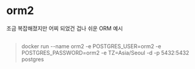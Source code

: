 # orm2
조금 복잡해졌지만 어찌 되었건 겁나 쉬운 ORM 예시

##
> docker run --name orm2 -e POSTGRES_USER=orm2 -e POSTGRES_PASSWORD=orm2 -e TZ=Asia/Seoul -d -p 5432:5432 postgres
